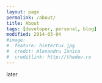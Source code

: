 ```yaml
---
layout: page
permalink: /about/
title: About 
tags: [developer, personal, blog]
modified: 2014-03-04
#image:
#  feature: hintertux.jpg
#  credit: Alexandru Ionica
#  creditlink: http://thedev.ro
---
```


later
